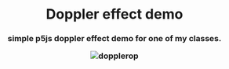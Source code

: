 <h1 align="center">
 Doppler effect demo
</h1>
<h3 align="center">
simple p5js doppler effect demo for one of my classes.

![dopplerop](https://user-images.githubusercontent.com/20907620/231538124-8653acdd-8099-4530-819f-e84db56788db.gif)
</h3>


